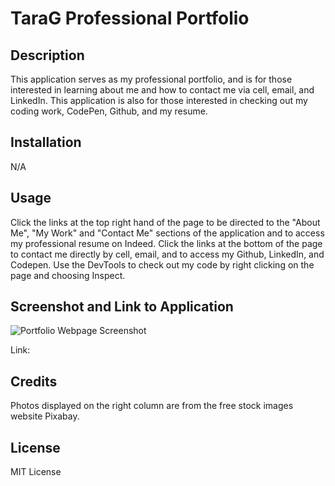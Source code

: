 # TaraG Professional Portfolio

## Description

This application serves as my professional portfolio, and is for those interested in learning about me and how to contact me via cell, email, and LinkedIn. This application is also for those interested in checking out my coding work, CodePen, Github, and my resume.

## Installation

N/A

## Usage

Click the links at the top right hand of the page to be directed to the "About Me", "My Work" and "Contact Me" sections of the application and  to access my professional resume on Indeed. Click the links at the bottom of the page to contact me directly by cell, email, and to access my Github, LinkedIn, and Codepen. Use the DevTools to check out my code by right clicking on the page and choosing Inspect.

## Screenshot and Link to Application

![Portfolio Webpage Screenshot](/TaraG-Professional-Portfolio/images/Screenshot%202023-04-28%20160638.png)

Link:

## Credits

Photos displayed on the right column are from the free stock images website Pixabay.

## License

MIT License